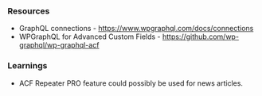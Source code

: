 ### Resources
- GraphQL connections - https://www.wpgraphql.com/docs/connections
- WPGraphQL for Advanced Custom Fields - https://github.com/wp-graphql/wp-graphql-acf

### Learnings
- ACF Repeater PRO feature could possibly be used for news articles.
